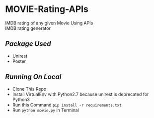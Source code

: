 # MOVIE-Rating-APIs
IMDB rating of any given Movie Using APIs<br />
IMDB rating generator


## *Package Used*

* Unirest
* Poster

## *Running On Local*

* Clone This Repo
* Install VirtualEnv with Python2.7 because unirest is deprecated for Python3
* Run this Command <code>pip install -r requirements.txt</code>
* Run <code>python movie.py</code> in Terminal
